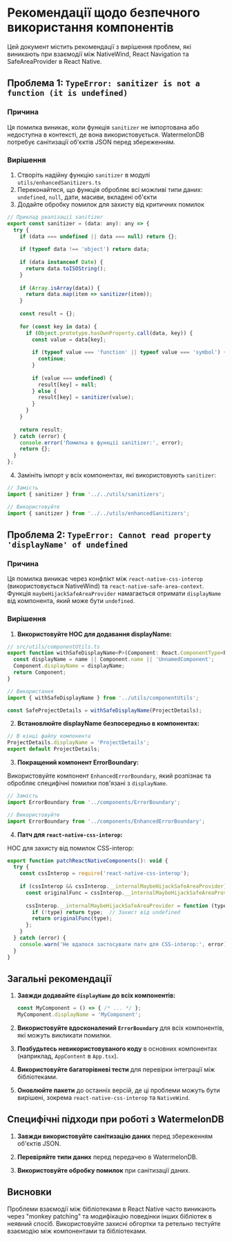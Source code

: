 # Рекомендації щодо безпечного використання компонентів

Цей документ містить рекомендації з вирішення проблем, які виникають при взаємодії між NativeWind, React Navigation та SafeAreaProvider в React Native.

## Проблема 1: `TypeError: sanitizer is not a function (it is undefined)`

### Причина
Ця помилка виникає, коли функція `sanitizer` не імпортована або недоступна в контексті, де вона використовується. WatermelonDB потребує санітизації об'єктів JSON перед збереженням.

### Вирішення
1. Створіть надійну функцію `sanitizer` в модулі `utils/enhancedSanitizers.ts`
2. Переконайтеся, що функція обробляє всі можливі типи даних: `undefined`, `null`, дати, масиви, вкладені об'єкти
3. Додайте обробку помилок для захисту від критичних помилок

```javascript
// Приклад реалізації sanitizer
export const sanitizer = (data: any): any => {
  try {
    if (data === undefined || data === null) return {};
    
    if (typeof data !== 'object') return data;
    
    if (data instanceof Date) {
      return data.toISOString();
    }
    
    if (Array.isArray(data)) {
      return data.map(item => sanitizer(item));
    }
    
    const result = {};
    
    for (const key in data) {
      if (Object.prototype.hasOwnProperty.call(data, key)) {
        const value = data[key];
        
        if (typeof value === 'function' || typeof value === 'symbol') {
          continue;
        }
        
        if (value === undefined) {
          result[key] = null;
        } else {
          result[key] = sanitizer(value);
        }
      }
    }
    
    return result;
  } catch (error) {
    console.error('Помилка в функції sanitizer:', error);
    return {};
  }
};
```

4. Замініть імпорт у всіх компонентах, які використовують `sanitizer`:

```javascript
// Замість
import { sanitizer } from '../../utils/sanitizers';

// Використовуйте
import { sanitizer } from '../../utils/enhancedSanitizers';
```

## Проблема 2: `TypeError: Cannot read property 'displayName' of undefined`

### Причина
Ця помилка виникає через конфлікт між `react-native-css-interop` (використовується NativeWind) та `react-native-safe-area-context`. Функція `maybeHijackSafeAreaProvider` намагається отримати `displayName` від компонента, який може бути `undefined`.

### Вирішення

1. **Використовуйте HOC для додавання displayName:**

```javascript
// src/utils/componentUtils.ts
export function withSafeDisplayName<P>(Component: React.ComponentType<P>, name?: string): React.ComponentType<P> {
  const displayName = name || Component.name || 'UnnamedComponent';
  Component.displayName = displayName;
  return Component;
}

// Використання
import { withSafeDisplayName } from '../utils/componentUtils';

const SafeProjectDetails = withSafeDisplayName(ProjectDetails);
```

2. **Встановлюйте displayName безпосередньо в компонентах:**

```javascript
// В кінці файлу компонента
ProjectDetails.displayName = 'ProjectDetails';
export default ProjectDetails;
```

3. **Покращений компонент ErrorBoundary:**

Використовуйте компонент `EnhancedErrorBoundary`, який розпізнає та обробляє специфічні помилки пов'язані з `displayName`.

```javascript
// Замість
import ErrorBoundary from '../components/ErrorBoundary';

// Використовуйте
import ErrorBoundary from '../components/EnhancedErrorBoundary';
```

4. **Патч для `react-native-css-interop`:**

HOC для захисту від помилок CSS-interop:

```javascript
export function patchReactNativeComponents(): void {
  try {
    const cssInterop = require('react-native-css-interop');
    
    if (cssInterop && cssInterop.__internalMaybeHijackSafeAreaProvider) {
      const originalFunc = cssInterop.__internalMaybeHijackSafeAreaProvider;
      
      cssInterop.__internalMaybeHijackSafeAreaProvider = function (type) {
        if (!type) return type;  // Захист від undefined
        return originalFunc(type);
      };
    }
  } catch (error) {
    console.warn('Не вдалося застосувати патч для CSS-interop:', error);
  }
}
```

## Загальні рекомендації

1. **Завжди додавайте `displayName` до всіх компонентів:**
   ```javascript
   const MyComponent = () => { /* ... */ };
   MyComponent.displayName = 'MyComponent';
   ```

2. **Використовуйте вдосконалений `ErrorBoundary`** для всіх компонентів, які можуть викликати помилки.

3. **Позбудьтесь невикористовуваного коду** в основних компонентах (наприклад, `AppContent` в `App.tsx`).

4. **Використовуйте багаторівневі тести** для перевірки інтеграції між бібліотеками.

5. **Оновлюйте пакети** до останніх версій, де ці проблеми можуть бути вирішені, зокрема `react-native-css-interop` та `NativeWind`.

## Специфічні підходи при роботі з WatermelonDB

1. **Завжди використовуйте санітизацію даних** перед збереженням об'єктів JSON.

2. **Перевіряйте типи даних** перед передачею в WatermelonDB.

3. **Використовуйте обробку помилок** при санітизації даних.

## Висновки

Проблеми взаємодії між бібліотеками в React Native часто виникають через "monkey patching" та модифікацію поведінки інших бібліотек в неявний спосіб. Використовуйте захисні обгортки та ретельно тестуйте взаємодію між компонентами та бібліотеками.